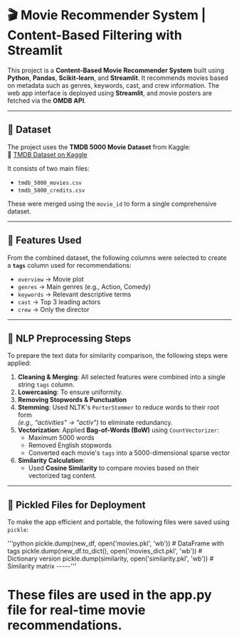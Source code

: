 # 🎬 Movie Recommender System | Content-Based Filtering with Streamlit

This project is a **Content-Based Movie Recommender System** built using **Python**, **Pandas**, **Scikit-learn**, and **Streamlit**. It recommends movies based on metadata such as genres, keywords, cast, and crew information. The web app interface is deployed using **Streamlit**, and movie posters are fetched via the **OMDB API**.

---

## 📂 Dataset

The project uses the **TMDB 5000 Movie Dataset** from Kaggle:  
🔗 [TMDB Dataset on Kaggle](https://www.kaggle.com/tmdb/tmdb-movie)

It consists of two main files:
- `tmdb_5000_movies.csv`
- `tmdb_5000_credits.csv`

These were merged using the `movie_id` to form a single comprehensive dataset.

---

## 📌 Features Used

From the combined dataset, the following columns were selected to create a **`tags`** column used for recommendations:

- `overview` → Movie plot
- `genres` → Main genres (e.g., Action, Comedy)
- `keywords` → Relevant descriptive terms
- `cast` → Top 3 leading actors
- `crew` → Only the director

---

## 🧠 NLP Preprocessing Steps

To prepare the text data for similarity comparison, the following steps were applied:

1. **Cleaning & Merging**: All selected features were combined into a single string `tags` column.
2. **Lowercasing**: To ensure uniformity.
3. **Removing Stopwords & Punctuation**
4. **Stemming**: Used NLTK's `PorterStemmer` to reduce words to their root form  
   _(e.g., "activities" → "activ")_ to eliminate redundancy.
5. **Vectorization**: Applied **Bag-of-Words (BoW)** using `CountVectorizer`:
   - Maximum 5000 words
   - Removed English stopwords
   - Converted each movie's `tags` into a 5000-dimensional sparse vector
6. **Similarity Calculation**:
   - Used **Cosine Similarity** to compare movies based on their vectorized tag content.

---

## 🧪 Pickled Files for Deployment

To make the app efficient and portable, the following files were saved using `pickle`:

'''python
pickle.dump(new_df, open('movies.pkl', 'wb'))              # DataFrame with tags
pickle.dump(new_df.to_dict(), open('movies_dict.pkl', 'wb')) # Dictionary version
pickle.dump(similarity, open('similarity.pkl', 'wb'))       # Similarity matrix
-----'''
# These files are used in the app.py file for real-time movie recommendations.
